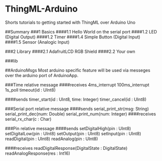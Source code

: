 # ThingML-Arduino
Shorts tutorials to getting started with ThingML over Arduino Uno

##Summary
###1 Basics
####1.1 Hello World on the serial port
####1.2 LED (Digital Output)
####1.2 Timer
####1.4 Simple Button (Digital Input)
####1.5 Sensor (Analogic Input)

###2 Library
####2.1 AdafruitLCD RGB Shield
####2.2 Your own

###lib

##ArduinoMsgs
Most arduino specific feature will be used via messeges over the arduino port of ArduinoApp.

###Time relative message
####receives 
4ms_interrupt
100ms_interrupt
1s_poll
timeout(id : UInt8)

####sends 
timer_start(id : UInt8, time: Integer)
timer_cancel(id : UInt8)

###Serial port relative message
####sends 
serial_print_str(msg: String)
serial_print_dec(num: Double)
serial_print_num(num: Integer)
####receives 
serial_rx_char(c : Char)

###Pin relative message
####sends 
setDigitalHigh(pin : UInt8)
setDigitalLow(pin : UInt8)
setOutput(pin : UInt8)
setInput(pin : UInt8)
readDigital(pin : UInt8)
readAnalog(pin : UInt8)

####receives 
readDigitalResponse(DigitalState : DigitalState)
readAnalogResponse(res : Int16)
